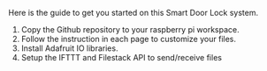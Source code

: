 Here is the guide to get you started on this Smart Door Lock system.

1. Copy the Github repository to your raspberry pi workspace.
2. Follow the instruction in each page to customize your files.
3. Install Adafruit IO libraries.
4. Setup the IFTTT and Filestack API to send/receive files
